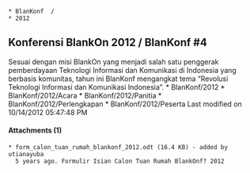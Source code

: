 
    * BlanKonf  /
    * 2012

## Konferensi BlankOn 2012 / BlanKonf #4
Sesuai dengan misi BlankOn yang menjadi salah satu penggerak pemberdayaan
Teknologi Informasi dan Komunikasi di Indonesia yang berbasis komunitas, tahun
ini BlanKonf mengangkat tema “Revolusi Teknologi Informasi dan Komunikasi
Indonesia”.
    * BlanKonf/2012
    * BlanKonf/2012/Acara
    * BlanKonf/2012/Panitia
    * BlanKonf/2012/Perlengkapan
    * BlanKonf/2012/Peserta
Last modified on 10/14/2012 05:47:48 PM
#### Attachments (1)
    * form_calon_tuan_rumah_blankonf_2012.odt​ (16.4 KB) - added by utianayuba
      5 years ago. Formulir Isian Calon Tuan Rumah BlankOnf? 2012

#### 
    





